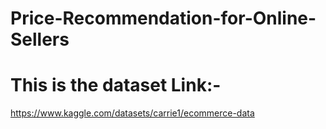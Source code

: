 # Price-Recommendation-for-Online-Sellers

# This is the dataset Link:-

https://www.kaggle.com/datasets/carrie1/ecommerce-data
